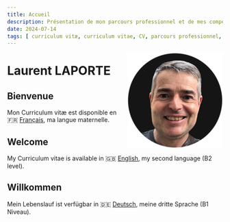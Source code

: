 ```yaml
---
title: Accueil
description: Présentation de mon parcours professionnel et de mes compétences.
date: 2024-07-14
tags: [ curriculum vitæ, curriculum vitae, CV, parcours professionnel, compétences, formation ]
---
```


<img alt="Laurent LAPORTE" src="images/profile-laurent-laporte.png" title="Laurent LAPORTE"
     style="float: right; margin: 0 0 1em 1em; width: 223px; height: 223px"/>

# Laurent LAPORTE

## Bienvenue

Mon Curriculum vitæ est disponible en 🇫🇷 [Français](fr/index.md), ma langue maternelle.

## Welcome

My Curriculum vitae is available in 🇬🇧 [English](en/index.md), my second language (B2 level).

## Willkommen

Mein Lebenslauf ist verfügbar in 🇩🇪 [Deutsch](de/index.md), meine dritte Sprache (B1 Niveau).
